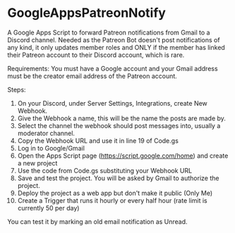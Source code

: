 # GoogleAppsPatreonNotify
A Google Apps Script to forward Patreon notifications from Gmail to a Discord channel.
Needed as the Patreon Bot doesn't post notifications of any kind, it only updates member roles and ONLY if the member has linked their Patreon account to their Discord account, which is rare.

Requirements:
You must have a Google account and your Gmail address must be the creator email address of the Patreon account.

Steps:
1. On your Discord, under Server Settings, Integrations, create New Webhook.
2. Give the Webhook a name, this will be the name the posts are made by.
3. Select the channel the webhook should post messages into, usually a moderator channel.
4. Copy the Webhook URL and use it in line 19 of Code.gs
5. Log in to Google/Gmail
6. Open the Apps Script page (https://script.google.com/home) and create a new project
7. Use the code from Code.gs substituting your Webhook URL
8. Save and test the project.  You will be asked by Gmail to authorize the project.
9. Deploy the project as a web app but don't make it public (Only Me)
10. Create a Trigger that runs it hourly or every half hour (rate limit is currently 50 per day)

You can test it by marking an old email notification as Unread.

